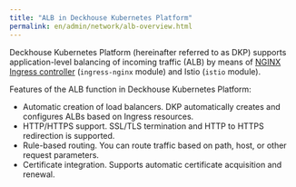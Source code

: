 ```yaml
---
title: "ALB in Deckhouse Kubernetes Platform"
permalink: en/admin/network/alb-overview.html
---
```


Deckhouse Kubernetes Platform (hereinafter referred to as DKP) supports application-level balancing of incoming traffic (ALB) by means of [NGINX Ingress controller](https://github.com/kubernetes/ingress-nginx) (`ingress-nginx` module) and Istio (`istio` module).

Features of the ALB function in Deckhouse Kubernetes Platform:

- Automatic creation of load balancers. DKP automatically creates and configures ALBs based on Ingress resources.
- HTTP/HTTPS support. SSL/TLS termination and HTTP to HTTPS redirection is supported.
- Rule-based routing. You can route traffic based on path, host, or other request parameters.
- Certificate integration. Supports automatic certificate acquisition and renewal.

